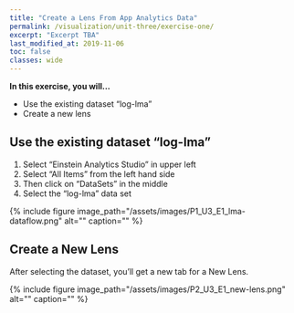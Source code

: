 ```yaml
---
title: "Create a Lens From App Analytics Data"
permalink: /visualization/unit-three/exercise-one/
excerpt: "Excerpt TBA"
last_modified_at: 2019-11-06
toc: false
classes: wide
---
```



**In this exercise, you will...**

* Use the existing dataset “log-lma”
* Create a new lens 


<!-- -------------------- TASK BOUNDARY -------------------- -->


## Use the existing dataset “log-lma”

1. Select “Einstein Analytics Studio” in upper left
2. Select “All Items” from the left hand side 
3. Then click on “DataSets” in the middle
4. Select the “log-lma” data set


{% include figure image_path="/assets/images/P1_U3_E1_lma-dataflow.png" alt="" caption="" %}

<!-- -------------------- TASK BOUNDARY -------------------- -->

## Create a New Lens 
After selecting the dataset, you’ll get a new tab for a New Lens. 


{% include figure image_path="/assets/images/P2_U3_E1_new-lens.png" alt="" caption="" %}

